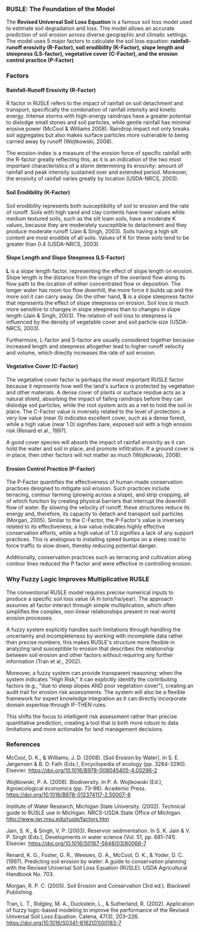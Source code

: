 ### RUSLE: The Foundation of the Model 

The **Revised Universal Soil Loss Equation** is a famous soil loss model used to estimate soil degradation and loss. This model allows an accurate prediction of soil erosion across diverse geographic and climatic settings. The model uses 5 major factors to calculate the soil loss equation: **rainfall-runoff erosivity (R-Factor), soil erodibility (K-Factor), slope length and steepness (LS-factor), vegetative cover (C-Factor), and the erosion control practice (P-Factor)**

### Factors
#### Rainfall-Runoff Erosivity (R-Factor)
R factor in RUSLE refers to the impact of rainfall on soil detachment and transport, specifically the combination of rainfall intensity and kinetic energy. Intense storms with high-energy raindrops have a greater potential to dislodge small stones and soil particles, while gentle rainfall has minimal erosive power (McCool & Williams 2008). Raindrop impact not only breaks soil aggregates but also makes surface particles more vulnerable to being carried away by runoff  (Wojtkowski, 2008). 

The erosion-index is a measure of the erosion force of specific rainfall with the R-factor greatly reflecting this, as it is an indication of the two most important characteristics of a storm determining its erosivity: amount of rainfall and peak intensity sustained over and extended period. Moreover, the erosivity of rainfall varies greatly by location (USDA-NRCS, 2003). 

#### Soil Erodibility (K-Factor)
Soil erodibility represents both susceptibility of soil to erosion and the rate of runoff. Soils with high sand and clay contents have lower values while medium textured soils, such as the silt loam soils, have a moderate K values, because they are moderately susceptible to detachment and they produce moderate runoff (Jain & Singh, 2003). Soils having a high silt content are most erodible of all soils. Values of K for these soils tend to be greater than 0.4 (USDA-NRCS, 2003). 

#### Slope Length and Slope Steepness (LS-Factor)
**L** is a slope length factor, representing the effect of slope length on erosion. Slope length is the distance from the origin of the overland flow along its flow path to the location of either concentrated flow or deposition. The longer water has room too flow downhill, the more force it builds up and the more soil it can carry away. On the other hand, **S** is a slope steepness factor that represents the effect of slope steepness on erosion. Soil loss is much more sensitive to changes in slope steepness than to changes in slope length (Jain & Singh, 2003). The relation of soil loss to steepness is influenced by the density of vegetable cover and soil particle size (USDA-NRCS, 2003). 

Furthermore, L-factor and S-factor are usually considered together because increased length and steepness altogether lead to higher runoff velocity and volume, which directly increases the rate of soil erosion.

#### Vegetative Cover (C-Factor)

The vegetative cover factor is perhaps the most important RUSLE factor because it represents how well the land's surface is protected by vegetation and other materials. A dense cover of plants or surface residue acts as a natural shield, absorbing the impact of falling raindrops before they can dislodge soil particles, while the root system acts as a net to hold the soil in place. The C-Factor value is inversely related to the level of protection; a very low value (near 0) indicates excellent cover, such as a dense forest, while a high value (near 1.0) signifies bare, exposed soil with a high erosion risk (Renard et al., 1997). 

A good cover species will absorb the impact of rainfall erosivity as it can hold the water and soil in place, and promote infiltration. If a ground cover is in place, then other factors will not matter as much (Wojtkowski, 2008).

#### Erosion Control Practice (P-Factor)

The P-Factor quantifies the effectiveness of human-made conservation practices designed to mitigate soil erosion. Such practices include terracing, contour farming (plowing across a slope), and strip cropping, all of which function by creating physical barriers that interrupt the downhill flow of water. By slowing the velocity of runoff, these structures reduce its energy and, therefore, its capacity to detach and transport soil particles (Morgan, 2005). Similar to the C-Factor, the P-Factor's value is inversely related to its effectiveness; a low value indicates highly effective conservation efforts, while a high value of 1.0 signifies a lack of any support practices. This is analogous to installing speed bumps on a steep road to force traffic to slow down, thereby reducing potential danger. 

Additionally, conservation practices such as terracing and cultivation along contour lines reduced the P factor and were effective in controlling erosion.

### Why Fuzzy Logic Improves Multiplicative RUSLE
The conventional RUSLE model requires precise numerical inputs to produce a specific soil loss value (A in tons/ha/year). The approach assumes all factor interact through simple multiplication, which often simplifies the complex, non-linear relationships present in real-world erosion processes. 

A fuzzy system explicitly handles such limitations through handling the uncertainty and incompleteness by working with incomplete data rather than precise numbers; this makes RUSLE's structure more flexible in analyzing land susceptible to erosion that describes the relationship between soil erosion and other factors without requiring any further information (Tran et al., 2002).

Moreover, a fuzzy system can provide transparent reasoning: when the system indicates "High Risk," it can explicitly identify the contributing factors (e.g., "due to steep slopes AND poor vegetation cover"), creating an audit trail for erosion risk assessments. The system will also be a flexible framework for expert knowledge integration as it can directly incorporate domain expertise through IF-THEN rules.

This shifts the focus to intelligent risk assessment rather than precise quantitative prediction, creating a tool that is both more robust to data limitations and more actionable for land management decisions.


### References 

McCool, D. K., & Williams, J. D. (2008). [Soil Erosion by Water]. In S. E. Jørgensen & B. D. Fath (Eds.), Encyclopedia of ecology (pp. 3284-3290). Elsevier. https://doi.org/10.1016/B978-008045405-4.00296-2

Wojtkowski, P. A. (2008). Biodiversity. In P. A. Wojtkowski (Ed.), Agroecological economics (pp. 73–96). Academic Press. https://doi.org/10.1016/B978-012374117-2.50007-8

Institute of Water Research, Michigan State University. (2002). Technical guide to RUSLE use in Michigan. NRCS-USDA State Office of Michigan. http://www.iwr.msu.edu/rusle/factors.htm

Jain, S. K., & Singh, V. P. (2003). Reservoir sedimentation. In S. K. Jain & V. P. Singh (Eds.), Developments in water science (Vol. 51, pp. 681–741). Elsevier. https://doi.org/10.1016/S0167-5648(03)80066-7

Renard, K. G., Foster, G. R., Weesies, G. A., McCool, D. K., & Yoder, D. C. (1997). Predicting soil erosion by water: A guide to conservation planning with the Revised Universal Soil Loss Equation (RUSLE). USDA Agricultural Handbook No. 703.

Morgan, R. P. C. (2005). Soil Erosion and Conservation (3rd ed.). Blackwell Publishing.

Tran, L. T., Ridgley, M. A., Duckstein, L., & Sutherland, R. (2002). Application of fuzzy logic-based modeling to improve the performance of the Revised Universal Soil Loss Equation. Catena, 47(3), 203–226. https://doi.org/10.1016/S0341-8162(01)00183-7